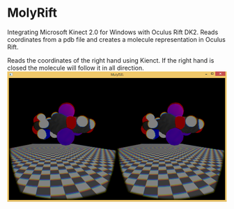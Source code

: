 <h1> MolyRift </h1>
Integrating Microsoft Kinect 2.0 for Windows with Oculus Rift DK2.
Reads coordinates from a pdb file and creates a molecule representation in Oculus Rift.

Reads the coordinates of the right hand using Kienct. 
If the right hand is closed the molecule will follow it in all direction.
![Screenshot](https://github.com/Magnusnorrby/MolyRift/blob/master/Images/Screenshot.png)
